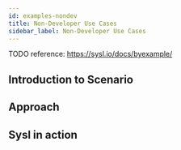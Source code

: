 ```yaml
---
id: examples-nondev
title: Non-Developer Use Cases
sidebar_label: Non-Developer Use Cases
---
```


TODO reference: https://sysl.io/docs/byexample/

## Introduction to Scenario

## Approach

## Sysl in action
